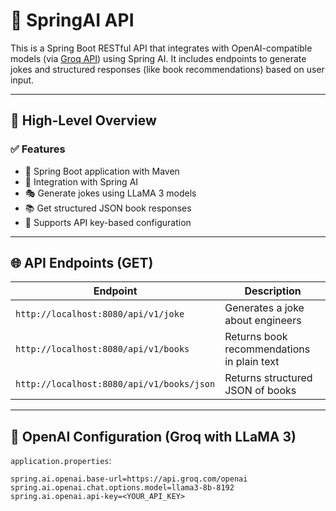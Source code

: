 # 🤖 SpringAI API

This is a Spring Boot RESTful API that integrates with OpenAI-compatible models (via [Groq API](https://groq.com)) using Spring AI. It includes endpoints to generate jokes and structured responses (like book recommendations) based on user input.

---

## 🚀 High-Level Overview

### ✅ Features
- 🔧 Spring Boot application with Maven
- 🤖 Integration with Spring AI
- 🎭 Generate jokes using LLaMA 3 models
- 📚 Get structured JSON book responses
- 🔐 Supports API key-based configuration

---

## 🌐 API Endpoints (GET)

| Endpoint | Description |
|---------|-------------|
| `http://localhost:8080/api/v1/joke` | Generates a joke about engineers |
| `http://localhost:8080/api/v1/books` | Returns book recommendations in plain text |
| `http://localhost:8080/api/v1/books/json` | Returns structured JSON of books |

---

## 🔑 OpenAI Configuration (Groq with LLaMA 3)

`application.properties`:

```properties
spring.ai.openai.base-url=https://api.groq.com/openai
spring.ai.openai.chat.options.model=llama3-8b-8192
spring.ai.openai.api-key=<YOUR_API_KEY>
